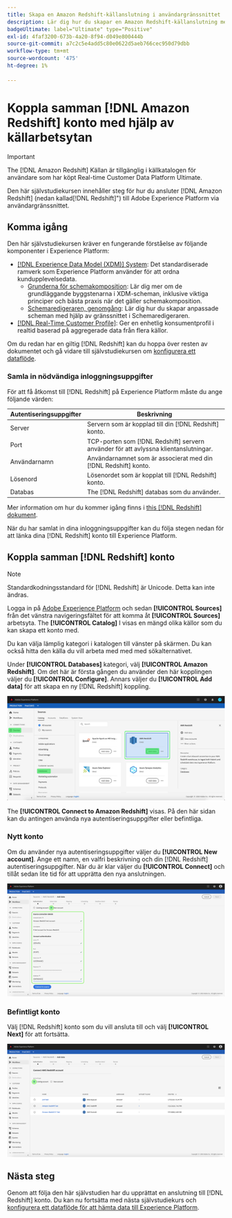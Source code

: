```yaml
---
title: Skapa en Amazon Redshift-källanslutning i användargränssnittet
description: Lär dig hur du skapar en Amazon Redshift-källanslutning med Adobe Experience Platform-gränssnittet.
badgeUltimate: label="Ultimate" type="Positive"
exl-id: 4faf3200-673b-4a20-8f94-d049e800444b
source-git-commit: a7c2c5e4add5c80e0622d5aeb766cec950d79dbb
workflow-type: tm+mt
source-wordcount: '475'
ht-degree: 1%

---
```


# Koppla samman [!DNL Amazon Redshift] konto med hjälp av källarbetsytan

>[!IMPORTANT]
>
>The [!DNL Amazon Redshift] Källan är tillgänglig i källkatalogen för användare som har köpt Real-time Customer Data Platform Ultimate.

Den här självstudiekursen innehåller steg för hur du ansluter [!DNL Amazon Redshift] (nedan kallad[!DNL Redshift]&quot;) till Adobe Experience Platform via användargränssnittet.

## Komma igång

Den här självstudiekursen kräver en fungerande förståelse av följande komponenter i Experience Platform:

- [[!DNL Experience Data Model (XDM)] System](../../../../../xdm/home.md): Det standardiserade ramverk som Experience Platform använder för att ordna kundupplevelsedata.
   - [Grunderna för schemakomposition](../../../../../xdm/schema/composition.md): Lär dig mer om de grundläggande byggstenarna i XDM-scheman, inklusive viktiga principer och bästa praxis när det gäller schemakomposition.
   - [Schemaredigeraren, genomgång](../../../../../xdm/tutorials/create-schema-ui.md): Lär dig hur du skapar anpassade scheman med hjälp av gränssnittet i Schemaredigeraren.
- [[!DNL Real-Time Customer Profile]](../../../../../profile/home.md): Ger en enhetlig konsumentprofil i realtid baserad på aggregerade data från flera källor.

Om du redan har en giltig [!DNL Redshift] kan du hoppa över resten av dokumentet och gå vidare till självstudiekursen om [konfigurera ett dataflöde](../../dataflow/databases.md).

### Samla in nödvändiga inloggningsuppgifter

För att få åtkomst till [!DNL Redshift] på Experience Platform måste du ange följande värden:

| **Autentiseringsuppgifter** | **Beskrivning** |
| -------------- | --------------- |
| Server | Servern som är kopplad till din [!DNL Redshift] konto. |
| Port | TCP-porten som [!DNL Redshift] servern använder för att avlyssna klientanslutningar. |
| Användarnamn | Användarnamnet som är associerat med din [!DNL Redshift] konto. |
| Lösenord | Lösenordet som är kopplat till [!DNL Redshift] konto. |
| Databas | The [!DNL Redshift] databas som du använder. |

Mer information om hur du kommer igång finns i [this [!DNL Redshift] dokument](https://docs.aws.amazon.com/redshift/latest/gsg/getting-started.html).

När du har samlat in dina inloggningsuppgifter kan du följa stegen nedan för att länka dina [!DNL Redshift] konto till Experience Platform.

## Koppla samman [!DNL Redshift] konto

>[!NOTE]
>
>Standardkodningsstandard för [!DNL Redshift] är Unicode. Detta kan inte ändras.

Logga in på [Adobe Experience Platform](https://platform.adobe.com) och sedan **[!UICONTROL Sources]** från det vänstra navigeringsfältet för att komma åt **[!UICONTROL Sources]** arbetsyta. The **[!UICONTROL Catalog]** I visas en mängd olika källor som du kan skapa ett konto med.

Du kan välja lämplig kategori i katalogen till vänster på skärmen. Du kan också hitta den källa du vill arbeta med med med sökalternativet.

Under **[!UICONTROL Databases]** kategori, välj **[!UICONTROL Amazon Redshift]**. Om det här är första gången du använder den här kopplingen väljer du **[!UICONTROL Configure]**. Annars väljer du **[!UICONTROL Add data]** för att skapa en ny [!DNL Redshift] koppling.

![](../../../../images/tutorials/create/redshift/catalog.png)

The **[!UICONTROL Connect to Amazon Redshift]** visas. På den här sidan kan du antingen använda nya autentiseringsuppgifter eller befintliga.

### Nytt konto

Om du använder nya autentiseringsuppgifter väljer du **[!UICONTROL New account]**. Ange ett namn, en valfri beskrivning och din [!DNL Redshift] autentiseringsuppgifter. När du är klar väljer du **[!UICONTROL Connect]** och tillåt sedan lite tid för att upprätta den nya anslutningen.

![](../../../../images/tutorials/create/redshift/new.png)

### Befintligt konto

Välj [!DNL Redshift] konto som du vill ansluta till och välj **[!UICONTROL Next]** för att fortsätta.

![](../../../../images/tutorials/create/redshift/existing.png)

## Nästa steg

Genom att följa den här självstudien har du upprättat en anslutning till [!DNL Redshift] konto. Du kan nu fortsätta med nästa självstudiekurs och [konfigurera ett dataflöde för att hämta data till Experience Platform](../../dataflow/databases.md).
